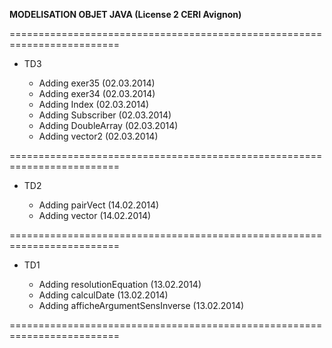 **MODELISATION OBJET JAVA (License 2 CERI Avignon)**

=========================================================================

- TD3
  
  - Adding exer35 (02.03.2014)
  - Adding exer34 (02.03.2014)
  - Adding Index (02.03.2014)
  - Adding Subscriber (02.03.2014)
  - Adding DoubleArray (02.03.2014)
  - Adding vector2 (02.03.2014)
  
=========================================================================

- TD2

  - Adding pairVect (14.02.2014)
  - Adding vector (14.02.2014)

=========================================================================

- TD1

  - Adding resolutionEquation (13.02.2014)
  - Adding calculDate (13.02.2014)
  - Adding afficheArgumentSensInverse (13.02.2014)

=========================================================================
